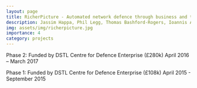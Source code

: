 ```yaml
---
layout: page
title: RicherPicture - Automated network defence through business and threat-led machine learning
description: Jassim Happa, Phil Legg, Thomas Bashford-Rogers, Ioannis Agrafiotis, Michael Goldsmith and Sadie Creese
img: assets/img/richerpicture.jpg
importance: 4
category: projects
---
```


Phase 2:
Funded by DSTL Centre for Defence Enterprise (£280k)
April 2016 – March 2017

Phase 1:
Funded by DSTL Centre for Defence Enterprise (£108k)
April 2015 - September 2015

